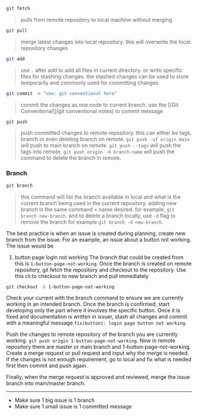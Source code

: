```bash
git fetch
```

> pulls from remote repository to local machine without merging

```bash
git pull
```

> merge latest changes into local repository. this will overwrite the local repository changes

```bash
git add
```

> use `.` after add to add all files in current directory. or write specific files for stashing changes. the stashed changes can be used to store temporarily and commonly used for committing changes

```bash
git commit -m "use: git conventional here"
```

> commit the changes as one node to current branch. use the [[Git Conventional]](git conventional notes) to commit message

```bash
git push
```

> push committed changes to remote repository. this can either be tags, branch or even deleting branch on remote. `git push -uf origin main` will push to main branch on remote. `git push --tags` will push the tags into remote. `git push origin -d branch-name` will push the command to delete the branch in remote.

### Branch

```bash
git branch
```

> this command will list the branch available in local and what is the current branch being used in the current repository. adding new branch is the same command + name desired. for example, `git branch new-branch`. and to delete a branch locally, use `-d` flag to remove the branch for example `git branch -d new-branch`.

The best practice is when an issue is created during planning, create new branch from the issue. For an example, an issue about a button not working. The issue would be

1. button page login not working
   The branch that could be created from this is `1-button-page-not-working`. Once the branch is created on remote repository, git fetch the repository and checkout to the repository. Use this cli to checkout to new branch and pull immediately

```bash
git checkout -b 1-button-page-not-working
```

Check your current with the branch command to ensure we are currently working in an intended branch. Once the branch is confirmed, start developing only the part where it involves the specific button. Once it is fixed and documentation is written in issuer, stash all changes and commit with a meaningful message `fix(button): login page button not working`.

Push the changes to remote repository of the branch you are currently working. `git push origin 1-button-page-not-working`. Now in remote repository there are master or main branch and 1-button-page-not-working. Create a merge request or pull request and input why the merge is needed. If the changes is not enough requirement, go to local and fix what is needed first then commit and push again.

Finally, when the merge request is approved and reviewed, merge the issue branch into main/master branch.

---

- Make sure 1 big issue is 1 branch
- Make sure 1 small issue is 1 committed message
